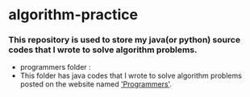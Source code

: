# algorithm-practice  
### This repository is used to store my java(or python) source codes that I wrote to solve algorithm problems.

* programmers folder :
*   This folder has java codes that I wrote to solve algorithm problems posted on the website named ['Programmers'](https://programmers.co.kr/learn/challenges).
